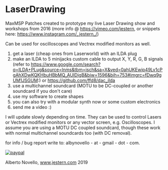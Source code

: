# LaserDrawing
MaxMSP Patches created to prototype my live Laser Drawing show and workshops from 2016 (more info @ https://vimeo.com/jestern, or snippets here: https://www.instagram.com/_jestern_/)

Can be used for oscilloscopes and Vectrex modified monitors as well.

1) get a laser (cheap ones from Laserworld) with an ILDA plug
2) make an ILDA to 5 minijacks custom cable to output X, Y, R, G, B signals (refer to https://www.google.com/search?q=ILDA+PLug&source=lnms&tbm=isch&sa=X&ved=0ahUKEwip49Lv1cPgAhXDwKQKHbuHBbMQ_AUIDigB&biw=1596&bih=753#imgrc=fDwq9gUM1JSGUM:)
or https://github.com/ffd8/dac_ilda
3) use a multichannel soundcard (MOTU to be DC-coupled or another soundcard if you don't care) 
4) use my software to create shapes
5) you can also try with a modular synth now or some custom electronics
5) send me a video :)

I will update slowly depending on time. They can be used to control Lasers or Vectrex modified monitors or any vector screen, e.g. Oscilloscopes.
I assume you are using a MOTU DC coupled soundcard, though these work with normal multichannel soundcards too (with DC removal). 

for info /  bug report write to: albynovello - at - gmail - dot - com.

[![paypal](https://www.paypalobjects.com/en_US/i/btn/btn_donateCC_LG.gif)](https://www.paypal.com/paypalme/jestern)

Alberto Novello, www.jestern.com 2019 

